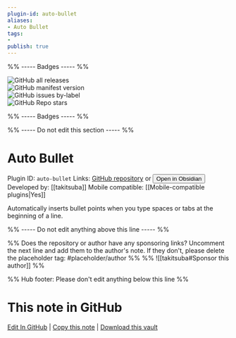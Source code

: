 ```yaml
---
plugin-id: auto-bullet
aliases:
- Auto Bullet
tags: 
- 
publish: true
---
```


%% ----- Badges ----- %%

![GitHub all releases](https://img.shields.io/github/downloads/takitsuba/obsidian-auto-bullet/total?color=573E7A&logo=github&style=for-the-badge)   
![GitHub manifest version](https://img.shields.io/github/manifest-json/v/takitsuba/obsidian-auto-bullet?color=573E7A&logo=github&style=for-the-badge)   
![GitHub issues by-label](https://img.shields.io/github/issues/takitsuba/obsidian-auto-bullet/help%20wanted?color=573E7A&logo=github&style=for-the-badge)   
![GitHub Repo stars](https://img.shields.io/github/stars/takitsuba/obsidian-auto-bullet?color=573E7A&logo=github&style=for-the-badge)

%% ----- Badges ----- %%

%% ----- Do not edit this section ----- %%

# Auto Bullet

Plugin ID: `auto-bullet`
Links: [GitHub repository](https://github.com/takitsuba/obsidian-auto-bullet) or [<button id=HH>Open in Obsidian</button>](obsidian://show-plugin?id=auto-bullet)
Developed by: [[takitsuba]]
Mobile compatible: [[Mobile-compatible plugins|Yes]]

Automatically inserts bullet points when you type spaces or tabs at the beginning of a line.

%% ----- Do not edit anything above this line ----- %% 

%% Does the repository or author have any sponsoring links? Uncomment the next line and add them to the author's note. If they don't, please delete the placeholder tag: #placeholder/author %%
%% ![[takitsuba#Sponsor this author]] %%

%% Hub footer: Please don't edit anything below this line %%

# This note in GitHub

<span class="git-footer">[Edit In GitHub](https://github.dev/obsidian-community/obsidian-hub/blob/main/02%20-%20Community%20Expansions/02.05%20All%20Community%20Expansions/Plugins/auto-bullet.md "git-hub-edit-note") | [Copy this note](https://raw.githubusercontent.com/obsidian-community/obsidian-hub/main/02%20-%20Community%20Expansions/02.05%20All%20Community%20Expansions/Plugins/auto-bullet.md "git-hub-copy-note") | [Download this vault](https://github.com/obsidian-community/obsidian-hub/archive/refs/heads/main.zip "git-hub-download-vault") </span>
